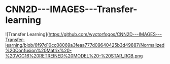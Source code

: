 # CNN2D---IMAGES---Transfer-learning

![Transfer Learning](https://github.com/wyctorfogos/CNN2D---IMAGES---Transfer-learning/blob/6f97d10cc08069a3feaa777d09640425b3d49887/Normalized%20Confusion%20Matrix%20-%20VGG16%20RETREINED%20MODEL%20-%20STAR_RGB.png
